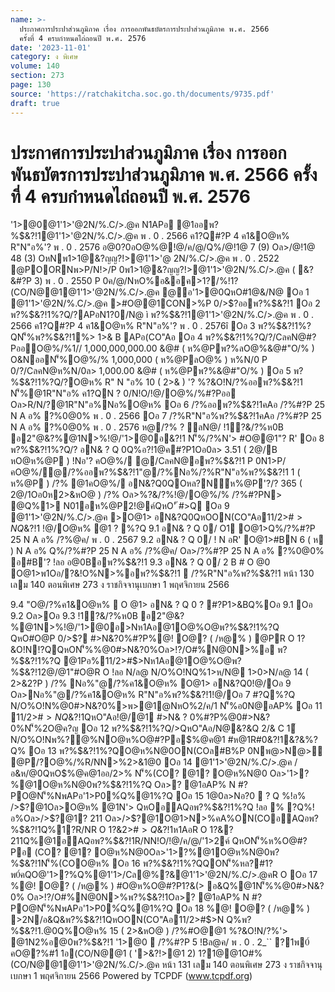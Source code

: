 ```yaml
---
name: >-
  ประกาศการประปาส่วนภูมิภาค เรื่อง การออกพันธบัตรการประปาส่วนภูมิภาค พ.ศ. 2566
  ครั้งที่ 4 ครบกำหนดไถ่ถอนปี พ.ศ. 2576
date: '2023-11-01'
category: ง พิเศษ
volume: 140
section: 273
page: 130
source: 'https://ratchakitcha.soc.go.th/documents/9735.pdf'
draft: true
---
```


# ประกาศการประปาส่วนภูมิภาค เรื่อง การออกพันธบัตรการประปาส่วนภูมิภาค พ.ศ. 2566 ครั้งที่ 4 ครบกำหนดไถ่ถอนปี พ.ศ. 2576

'1>@0@1'1>'@2N/%.C/>.@ค N1APอ @1ออพ?%$&?!1@1'1>'@2N/%.C/>.@ค พ . 0 . 2566 ค1?Q#?P 4 ค1&O@ห% R"N"อ%'? พ . 0 . 2576 อ@0?0อO@%@!@/ค/@/Q%/@!1@ 7 (9) Oล>/@!1@ 48 (3) OหNพ1>1@&?ญญ?!>@1'1>'@ 2N/%.C/>.@ค พ . 0 . 2522 @POORNพ>P/N!>/P 0พ1>1@&?ญญ?!>@1'1>'@2N/%.C/>.@ค ( &?&#?P 3) พ . 0 . 2550 P 0ค/@/NหO%อ&อค>1?/%!1? (CO/N@@1@1'1>'@2N/%.C/>.@ค @อ'1>@0QหO#1@&/N@ Oอ 1 @1'1>'@2N/%.C/>.@ค >#O@@1CON>%P 0/>$?ออพ?%$&?!1 Oอ 2 พ?%$&?!1%?Q/?APอN1?0/N@ ì พ?%$&?!1@1'1>'@2N/%.C/>.@ค พ . 0 . 2566 ค1?Q#?P 4 ค1&O@ห% R"N"อ%'? พ . 0 . 2576î Oอ 3 พ?%$&?!1%?QN'็%พ?%$&?!1%> 1>& B APอ(CO"Aอ Oอ 4 พ?%$&?!1%?Q/?/CลคN@#?PออO@%/%1// 1,000,000,000.00 &@# ( ห%@Pพ?%ลO@%&@#"O/% ) O&NออN'็%O@%/% 1,000,000 ( ห%@PลO@% ) ห%N/0 P 0/?/CลคN@ห%N/0ล> 1,000.00 &@# ( ห%@Pพ?%&@#"O/% ) Oอ 5 พ?%$&?!1%?Q/?O@ห% R" N "อ% 10 ( 2>& ) '? %?&O!N/?%ออพ?%$&?!1 N'็%@1R"N"อ% ค1?QN ? 0/N!O/!@/O@%/%#?Pออ Oล>R/N/?@1R"N"อ%Nอ%O@ห% Oอ 6 /?%ออพ?%$&?!1คAอ /?%#?P 25 N A อ% ?%0@0% พ . 0 . 2566 Oอ 7 /?%R"N"อ%พ?%$&?!1คAอ /?%#?P 25 N A อ% ?%0@0% พ . 0 . 2576 ห@/?% ? ลN@/ !1?&/?%ห0B อ2"@&?%@1N>%!@/'1>@0อ$%@ค@1OหN'1>N#0R#0 QหONลAPอ%/?%R"N"อ%พ?%$&?!1 N'็%/?%N'> #O@@1"? R' Oอ 8 พ?%$&?!1%?Q/? อN& ? Q 0Q%อ?!1@ค#?P1Oอ0ล> 3.51 ( 2@/B หO@ห%@P ) !Nอ'? คO@%/ @/CลคN@อพ?%$&?!1 P 0N1>P/คO@%/@/?%ออพ?%$&?!1"@/?%Nอ%/?%R"N"อ%พ?%$&?!1 1 ( ห%@P ) /?% @1คO@%/ อN&?Q0QOหล?N์ห%@P'?/? 365 ( 2@/1Oอ0ห2>&หO@ ) /?% Oล>%?&/?%!@/O@%/% /?%#?PN> @Q%1> N01อห%@P2!@ค์QหO'ั #>Q Oอ 9 @1'1>'@2N/%.C/>.@ค >O@1> อN&?Q0QหOON(CO"Aอ11/2>#$>NQ%พ?%$&?!1 !@/O@ห% @1 ? %?Q 9.1 อN& ? Q 0/ O1 O@1>Q%/?%#?P 25 N A อ% /?%@ค/ พ . 0 . 2567 9.2 อN& ? Q 0/ ! N อR' O@1>#BN 6 ( ห ) N A อ% Q%/?%#?P 25 N A อ% /?%@ค/ Oล>/?%#?P 25 N A อ% ?%0@0% อ#B'? !ลอ อ@0Bอพ?%$&?!1 9.3 อN& ? Q 0/ 2 B # O @0 O@1>พ1Oอ/?&!O%N>%อพ?%$&?!1  /?%R"N"อ%พ?%$&?!1 หน้า 130 เลม 140 ตอนพิเศษ 273 ง ราชกิจจานุเบกษา 1 พฤศจิกายน 2566

9.4 "O@/?%ค1&O@ห%  O @1> อN& ? Q 0 ? #?P1>&BQ%Oอ 9.1 Oอ 9.2 Oล>Oอ 9.3 !1?&/?%ห0B อ2"@&?%@1N>%!@/'1>@0อ$%@ค@1OหN'1>N#0R#0 QหONลAPอ%R'O@1> Q%/?%N'> #O@@1"? R' Oอ 10 @1Pอ%11/2>#$>Nห1Aอ@1O@%O@พ?%$&?!1%?Q QหO#O@P 0/>$? #>N&?0%#?P$%@ค@1 #ห@1R#0$%@! O@? ( /ห@% ) @PR O 1?&O!N!?QQหON'็%%@0#>N&?0%Oล>!?/O#%N@0N>%อ พ?%$&?!1%?Q @1Pอ%11/2>#$>Nห1Aอ@1O@%O@พ?%$&?!12@/@1"#O@R O !ลอ N/ล@ N/O%O!NQ%1>ห/N@ 1>0>N/ล@ 14 ( 2>&2?P ) /?% Nอ%"@/?%ค1&O@ห% O@1> อN&?Q0!@/Oอ 9 Oล>Nอ%"@/?%ค1&O@ห% R"N"อ%พ?%$&?!1!@/Oอ 7 #?Q%?Q N/O%O!N%@0#>N&?0%>พ>@1@NหO%2/ค/1 N'็%อ0N@อAP% Oอ 11 11/2>#$>NQ%พ?%$&?!1QหO"Aอ!@/@1 #>N& ? 0%#?P%@0#>N&?0%N'็%2O@ค?ญ Oอ 12 พ?%$&?!1%?Q/>QหO"Aอ/N@&?&Q 2/& C 1์ N/O%O!Nพ%?@%NO@ห%O@#?Pอ$%@ค@1 #ห@1R#0$%@! O@? ( /ห@% ) @P(CO/N@@1@1'1>'@2N/%.C/>.@ค O!N!?Q@Q% P 0'1>@0Q% 1@>@%BN&1@ R O ลล@0/AอAPอO@?&Q%พ?%$&?!1&?&%?Q% Oอ 13 พ?%$&?!1%?QO@ห%N@0ON(COล#B%P 0Nพ@>N@> @P/?O@%/%R/NN>%2>&1@0 Oอ 14 @1'1>'@2N/%.C/>.@ค /อ&ห/@0QหO$%@ค@1ออ/2>% N'็%(CO? @1? O@ห%N@0 Oล>'1>?%@1O@ห%N@0พ?%$&?!1%?Q Oล>? @1อAP% N #?PO@N'็%NพAPอ'1>P0%์Q%@1%?Q Oอ 15 1@0ล>Nอ?0  ? Q %!อ% />$?@1Oล>O@ห% @1N'> QหOอAQอพ?%$&?!1%?Q !ลอ % ?Q%!อ%Oล>/>$?@1? 211 Oล>/>$?@1O@1>N>%คA%ON(COอAQอพ?%$&?!1Q%1?R/NR O 1?&2>#$>Q%@1? 211 QหOอAQอพ?%$&?!1ห1AอR O 1?&? 211Q%@1อAQอพ?%$&?!1R/NN!O/!@/ค/@/'1>2ค์ QหON'็%ห%O@#?Pอ (CO? @1? O@ห%N@0Oล>'1>?%@1O@ห%N@0พ?%$&?!1N'็%(COO@ห% Oอ 16 พ?%$&?!1%?QQON'็%หล?#1?พ0์คQO@'1>?%Q%@1'1>/Cล@%?&@1'1>'@2N/%.C/>.@คR O Oอ 17 $%@ค@1#ห@1R#0$%@! O@? ( /ห@% ) #O@ห%O@#?P1?&(> อ&Q%@1N'็%%@0#>N&?0% Oล>!?/O#%N@0N>%พ?%$&?!1Oล>? @1อAP% N #?PO@N'็%NพAPอ'1>P0%์Q%@1%?Q Oอ 18 $%@ค@1#ห@1R#0$%@! O@? ( /ห@% ) >2N/อ&Q&พ?%$&?!1QหOON(CO"Aอ11/2>#$>N Q%พ?%$&?!1.@0Q%O@ห% 15 ( 2>&หO@ ) /?%#O@@1 %?&O!N/?%'> @1N2%อ@0พ?%$&?!1 '1>@0  /?%#?P 5 !Bล@ค/ พ . 0 . 2_`` ?1พ0์ คO@?%#1์ 1อ(CO/N@@1 ( '>&?!>@1 2) 1?1@@1O#% (CO/N@@1@1'1>'@2N/%.C/>.@ค หน้า 131 เลม 140 ตอนพิเศษ 273 ง ราชกิจจานุเบกษา 1 พฤศจิกายน 2566 Powered by TCPDF (www.tcpdf.org)

